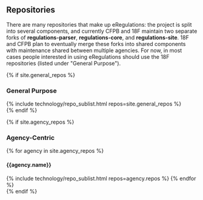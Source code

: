## Repositories

There are many repositories that make up eRegulations: the project is split into several components, and currently CFPB and 18F maintain two separate forks of **regulations-parser**, **regulations-core**, and **regulations-site**. 18F and CFPB plan to eventually merge these forks into shared components with maintenance shared between multiple agencies. For now, in most cases people interested in using eRegulations should use the 18F repositories (listed under "General Purpose").

{% if site.general_repos %}
<section id="main-repositories">
  <h3 id="repositories">General Purpose</h3>
  {% include technology/repo_sublist.html repos=site.general_repos %}
</section>
{% endif %}

{% if site.agency_repos %}
<section id="agency-repositories">
  <h3 id="repositories">Agency-Centric</h3>
  {% for agency in site.agency_repos %}
    <h4>{{agency.name}}</h4>
    {% include technology/repo_sublist.html repos=agency.repos %}
  {% endfor %}
</section>
{% endif %}
